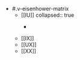 - #.v-eisenhower-matrix
	- [[IU]]
	  collapsed:: true
		- ```yaml
		  ```
	- [[IX]]
	- [[UX]]
	- [[XX]]